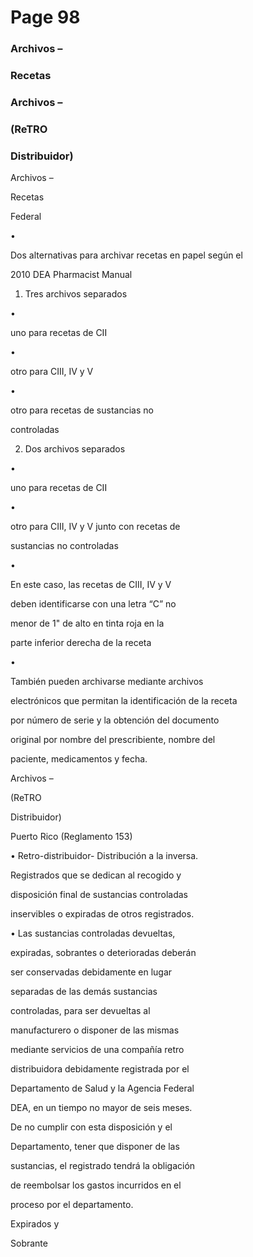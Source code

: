 # Page 98

### Archivos –

### Recetas

### Archivos –

### (ReTRO

### Distribuidor)

Archivos –

Recetas

Federal

•

Dos alternativas para archivar recetas en papel según el

2010 DEA Pharmacist Manual

1. Tres archivos separados

•

uno para recetas de CII

•

otro para CIII, IV y V

•

otro para recetas de sustancias no

controladas

2. Dos archivos separados

•

uno para recetas de CII

•

otro para CIII, IV y V junto con recetas de

sustancias no controladas

•

En este caso, las recetas de CIII, IV y V

deben identificarse con una letra “C” no

menor de 1" de alto en tinta roja en la

parte inferior derecha de la receta

•

También pueden archivarse mediante archivos

electrónicos que permitan la identificación de la receta

por número de serie y la obtención del documento

original por nombre del prescribiente, nombre del

paciente, medicamentos y fecha.

Archivos –

(ReTRO

Distribuidor)

Puerto Rico (Reglamento 153)

• Retro-distribuidor- Distribución a la inversa.

Registrados que se dedican al recogido y

disposición final de sustancias controladas

inservibles o expiradas de otros registrados.

• Las sustancias controladas devueltas,

expiradas, sobrantes o deterioradas deberán

ser conservadas debidamente en lugar

separadas de las demás sustancias

controladas, para ser devueltas al

manufacturero o disponer de las mismas

mediante servicios de una compañía retro

distribuidora debidamente registrada por el

Departamento de Salud y la Agencia Federal

DEA, en un tiempo no mayor de seis meses.

De no cumplir con esta disposición y el

Departamento, tener que disponer de las

sustancias, el registrado tendrá la obligación

de reembolsar los gastos incurridos en el

proceso por el departamento.

Expirados y

Sobrante

